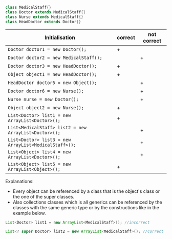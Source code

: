 ```Java
class MedicalStaff{}
class Doctor extends MedicalStaff{}
class Nurse extends MedicalStaff{}
class HeadDoctor extends Doctor{}
```

Initialisation | correct | not correct
-------------- | ------- | -----------
`Doctor doctor1 = new Doctor();` | + | 
`Doctor doctor2 = new MedicalStaff();` |  | +
`Doctor doctor3 = new HeadDoctor();` | + | 
`Object object1 = new HeadDoctor();` | + | 
`HeadDoctor doctor5 = new Object();` |  | +
`Doctor doctor6 = new Nurse();` |  | + 
`Nurse nurse = new Doctor();` |  | + 
`Object object2 = new Nurse();` | + | 
`List<Doctor> list1 = new ArrayList<Doctor>();` | + | 
`List<MedicalStaff> list2 = new ArrayList<Doctor>();` |  | + 
`List<Doctor> list3 = new ArrayList<MedicalStaff>();` |  | +
`List<Object> list4 = new ArrayList<Doctor>();` |  | +
`List<Object> list5 = new ArrayList<Object>();` | + | 

Explanations:
- Every object can be referenced by a class that is the object's class or the one of the super classes.
- Also collections classes which is all generics can be referenced by the classes with the same generic type or by the constructions like in the example below.

```Java
List<Doctor> list1 = new ArrayList<MedicalStaff>(); //incorrect

List<? super Doctor> list2 = new ArrayList<MedicalStaff>(); //correct
```
